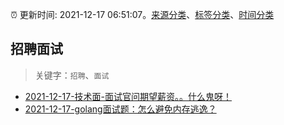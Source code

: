 :alarm_clock: 更新时间: 2021-12-17 06:51:07。[来源分类](../README.md)、[标签分类](../TAGS.md)、[时间分类](../TIMELINE.md)

## 招聘面试


> 关键字：`招聘`、`面试`



- [2021-12-17-技术面-面试官问期望薪资。。什么鬼呀！](https://www.v2ex.com/t/822810) 
- [2021-12-17-golang面试题：怎么避免内存逃逸？](https://toutiao.io/k/5yvfc9w) 